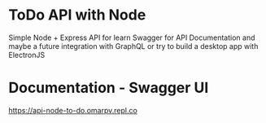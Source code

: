 # ToDo API with Node
Simple Node + Express API for learn Swagger for API Documentation and maybe a future integration with GraphQL or try to build a desktop app with ElectronJS

# Documentation - Swagger UI
https://api-node-to-do.omarpv.repl.co

